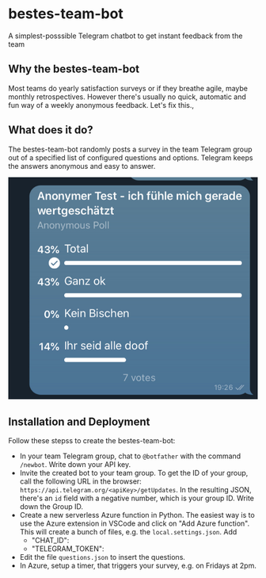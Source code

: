 # bestes-team-bot

A simplest-posssible Telegram chatbot to get instant feedback from the team

## Why the bestes-team-bot

Most teams do yearly satisfaction surveys or if they breathe agile, maybe monthly retrospectives. However there's usually no quick, automatic and fun way of a weekly anonymous feedback. Let's fix this.,

## What does it do?

The bestes-team-bot randomly posts a survey in the team Telegram group out of a specified list of configured questions and options. Telegram keeps the answers anonymous and easy to answer.

![Screenshot of the bot](./images/demo.jpg)

## Installation and Deployment

Follow these stepss to create the bestes-team-bot:

- In your team Telegram group, chat to `@botfather` with the command `/newbot`. Write down your API key.
- Invite the created bot to your team group. To get the ID of your group, call the following URL in the browser: `https://api.telegram.org/<apiKey>/getUpdates`. In the resulting JSON, there's an `id` field with a negative number, which is your group ID. Write down the Group ID.
- Create a new serverless Azure function in Python. The easiest way is to use the Azure extension in VSCode and click on "Add Azure function". This will create a bunch of files, e.g. the `local.settings.json`. Add
  - "CHAT_ID": <group ID>
  - "TELEGRAM_TOKEN": <API token>
- Edit the file `questions.json` to insert the questions.
- In Azure, setup a timer, that triggers your survey, e.g. on Fridays at 2pm.
